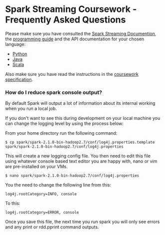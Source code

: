# Spark Streaming Coursework - Frequently Asked Questions

Please make sure you have consulted the 
[Spark Streaming Documention](http://spark.apache.org/docs/latest/), the
[programming guide](http://spark.apache.org/docs/latest/streaming-programming-guide.html)
and the API documentation for your chosen language:

- [Python](http://spark.apache.org/docs/latest/api/python/index.html)
- [Java](http://spark.apache.org/docs/latest/api/java/index.html)
- [Scala](http://spark.apache.org/docs/latest/api/scala/index.html#org.apache.spark.package)

Also make sure you have read the instructions in the 
[coursework specification](spark-streaming-coursework-spec.md).

### How do I reduce spark console output?

By default Spark will output a lot of information about its internal working
when you run a local job.

If you don't want to see this during development on your local machine you 
can change the logging level by using the process below:

From your home directory run the following command: 

`$ cp spark/spark-2.1.0-bin-hadoop2.7/conf/log4j.properties.template spark/spark-2.1.0-bin-hadoop2.7/conf/log4j.properties`

This will create a new logging config file. You then need to edit this file using whatever console based text editor you are happy with, nano or vim are pre-installed on your VMs.

`$ nano spark/spark-2.1.0-bin-hadoop2.7/conf/log4j.properties`

You the need to change the following line from this:

`log4j.rootCategory=INFO, console`

To this:

`log4j.rootCategory=ERROR, console`

Once you save this file, the next time you run spark you will only see errors
and any print or rdd.pprint command outputs.
